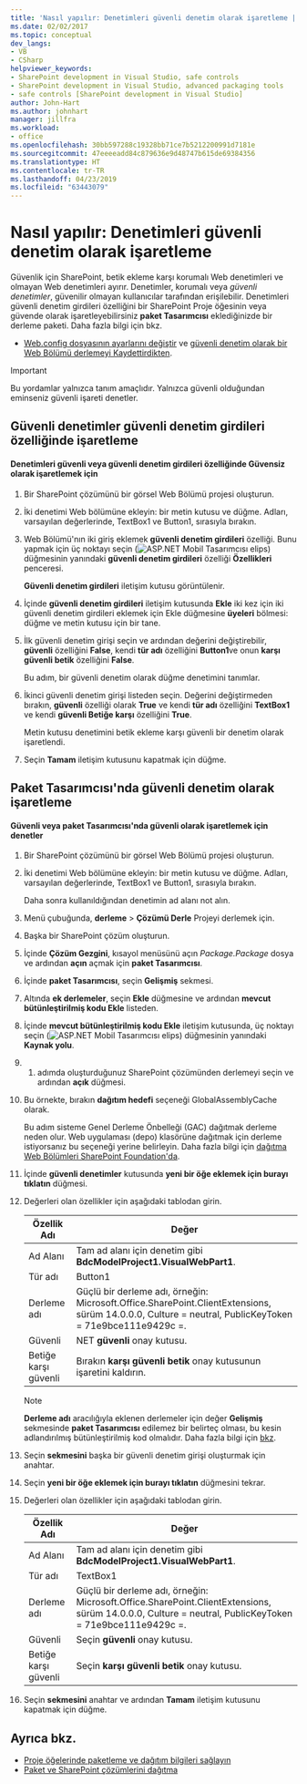 ```yaml
---
title: 'Nasıl yapılır: Denetimleri güvenli denetim olarak işaretleme | Microsoft Docs'
ms.date: 02/02/2017
ms.topic: conceptual
dev_langs:
- VB
- CSharp
helpviewer_keywords:
- SharePoint development in Visual Studio, safe controls
- SharePoint development in Visual Studio, advanced packaging tools
- safe controls [SharePoint development in Visual Studio]
author: John-Hart
ms.author: johnhart
manager: jillfra
ms.workload:
- office
ms.openlocfilehash: 30bb597288c19328bb71ce7b5212200991d7181e
ms.sourcegitcommit: 47eeeeadd84c879636e9d48747b615de69384356
ms.translationtype: HT
ms.contentlocale: tr-TR
ms.lasthandoff: 04/23/2019
ms.locfileid: "63443079"
---
```

# <a name="how-to-mark-controls-as-safe-controls"></a>Nasıl yapılır: Denetimleri güvenli denetim olarak işaretleme
  Güvenlik için SharePoint, betik ekleme karşı korumalı Web denetimleri ve olmayan Web denetimleri ayırır. Denetimler, korumalı veya *güvenli denetimler*, güvenilir olmayan kullanıcılar tarafından erişilebilir. Denetimleri güvenli denetim girdileri özelliğini bir SharePoint Proje öğesinin veya güvende olarak işaretleyebilirsiniz **paket Tasarımcısı** eklediğinizde bir derleme paketi. Daha fazla bilgi için bkz.

- [Web.config dosyasının ayarlarını değiştir](http://go.microsoft.com/fwlink/?LinkId=178965) ve [güvenli denetim olarak bir Web Bölümü derlemeyi Kaydettirdikten](http://go.microsoft.com/fwlink/?LinkId=171013).

> [!IMPORTANT]
> Bu yordamlar yalnızca tanım amaçlıdır. Yalnızca güvenli olduğundan eminseniz güvenli işareti denetler.

## <a name="marking-safe-controls-in-the-safe-control-entries-property"></a>Güvenli denetimler güvenli denetim girdileri özelliğinde işaretleme

#### <a name="to-mark-controls-as-safe-or-unsafe-in-the-safe-control-entries-property"></a>Denetimleri güvenli veya güvenli denetim girdileri özelliğinde Güvensiz olarak işaretlemek için

1. Bir SharePoint çözümünü bir görsel Web Bölümü projesi oluşturun.

2. İki denetimi Web bölümüne ekleyin: bir metin kutusu ve düğme. Adları, varsayılan değerlerinde, TextBox1 ve Button1, sırasıyla bırakın.

3. Web Bölümü'nın iki giriş eklemek **güvenli denetim girdileri** özelliği. Bunu yapmak için üç noktayı seçin (![ASP.NET Mobil Tasarımcısı elips](../sharepoint/media/mwellipsis.gif "ASP.NET Mobil Tasarımcısı elips")) düğmesinin yanındaki **güvenli denetim girdileri** özelliği **Özellikleri** penceresi.

     **Güvenli denetim girdileri** iletişim kutusu görüntülenir.

4. İçinde **güvenli denetim girdileri** iletişim kutusunda **Ekle** iki kez için iki güvenli denetim girdileri eklemek için Ekle düğmesine **üyeleri** bölmesi: düğme ve metin kutusu için bir tane.

5. İlk güvenli denetim girişi seçin ve ardından değerini değiştirebilir, **güvenli** özelliğini **False**, kendi **tür adı** özelliğini **Button1**ve onun **karşı güvenli betik** özelliğini **False**.

     Bu adım, bir güvenli denetim olarak düğme denetimini tanımlar.

6. İkinci güvenli denetim girişi listeden seçin. Değerini değiştirmeden bırakın, **güvenli** özelliği olarak **True** ve kendi **tür adı** özelliğini **TextBox1** ve kendi **güvenli Betiğe karşı** özelliğini **True**.

     Metin kutusu denetimini betik ekleme karşı güvenli bir denetim olarak işaretlendi.

7. Seçin **Tamam** iletişim kutusunu kapatmak için düğme.

## <a name="marking-safe-controls-in-the-package-designer"></a>Paket Tasarımcısı'nda güvenli denetim olarak işaretleme

#### <a name="to-mark-controls-as-safe-or-unsafe-in-the-package-designer"></a>Güvenli veya paket Tasarımcısı'nda güvenli olarak işaretlemek için denetler

1. Bir SharePoint çözümünü bir görsel Web Bölümü projesi oluşturun.

2. İki denetimi Web bölümüne ekleyin: bir metin kutusu ve düğme. Adları, varsayılan değerlerinde, TextBox1 ve Button1, sırasıyla bırakın.

     Daha sonra kullanıldığından denetimin ad alanı not alın.

3. Menü çubuğunda, **derleme** > **Çözümü Derle** Projeyi derlemek için.

4. Başka bir SharePoint çözüm oluşturun.

5. İçinde **Çözüm Gezgini**, kısayol menüsünü açın *Package.Package* dosya ve ardından **açın** açmak için **paket Tasarımcısı**.

6. İçinde **paket Tasarımcısı**, seçin **Gelişmiş** sekmesi.

7. Altında **ek derlemeler**, seçin **Ekle** düğmesine ve ardından **mevcut bütünleştirilmiş kodu Ekle** listeden.

8. İçinde **mevcut bütünleştirilmiş kodu Ekle** iletişim kutusunda, üç noktayı seçin (![ASP.NET Mobil Tasarımcısı elips](../sharepoint/media/mwellipsis.gif "ASP.NET Mobil Tasarımcısı elips")) düğmesinin yanındaki  **Kaynak yolu**.

9. 1. adımda oluşturduğunuz SharePoint çözümünden derlemeyi seçin ve ardından **açık** düğmesi.

10. Bu örnekte, bırakın **dağıtım hedefi** seçeneği GlobalAssemblyCache olarak.

     Bu adım sisteme Genel Derleme Önbelleği (GAC) dağıtmak derleme neden olur. Web uygulaması (depo) klasörüne dağıtmak için derleme istiyorsanız bu seçeneği yerine belirleyin. Daha fazla bilgi için [dağıtma Web Bölümleri SharePoint Foundation'da](http://go.microsoft.com/fwlink/?LinkId=177509).

11. İçinde **güvenli denetimler** kutusunda **yeni bir öğe eklemek için burayı tıklatın** düğmesi.

12. Değerleri olan özellikler için aşağıdaki tablodan girin.

    |Özellik Adı|Değer|
    |-------------------|-----------|
    |Ad Alanı|Tam ad alanı için denetim gibi **BdcModelProject1.VisualWebPart1**.|
    |Tür adı|Button1|
    |Derleme adı|Güçlü bir derleme adı, örneğin: Microsoft.Office.SharePoint.ClientExtensions, sürüm 14.0.0.0, Culture = neutral, PublicKeyToken = 71e9bce111e9429c =.|
    |Güvenli|NET **güvenli** onay kutusu.|
    |Betiğe karşı güvenli|Bırakın **karşı güvenli betik** onay kutusunun işaretini kaldırın.|

    > [!NOTE]
    > **Derleme adı** aracılığıyla eklenen derlemeler için değer **Gelişmiş** sekmesinde **paket Tasarımcısı** edilemez bir belirteç olması, bu kesin adlandırılmış bütünleştirilmiş kod olmalıdır. Daha fazla bilgi için [bkz](http://go.microsoft.com/fwlink/?LinkId=177513).

13. Seçin **sekmesini** başka bir güvenli denetim girişi oluşturmak için anahtar.

14. Seçin **yeni bir öğe eklemek için burayı tıklatın** düğmesini tekrar.

15. Değerleri olan özellikler için aşağıdaki tablodan girin.

    |Özellik Adı|Değer|
    |-------------------|-----------|
    |Ad Alanı|Tam ad alanı için denetim gibi **BdcModelProject1.VisualWebPart1**.|
    |Tür adı|TextBox1|
    |Derleme adı|Güçlü bir derleme adı, örneğin: Microsoft.Office.SharePoint.ClientExtensions, sürüm 14.0.0.0, Culture = neutral, PublicKeyToken = 71e9bce111e9429c =.|
    |Güvenli|Seçin **güvenli** onay kutusu.|
    |Betiğe karşı güvenli|Seçin **karşı güvenli betik** onay kutusu.|

16. Seçin **sekmesini** anahtar ve ardından **Tamam** iletişim kutusunu kapatmak için düğme.

## <a name="see-also"></a>Ayrıca bkz.
- [Proje öğelerinde paketleme ve dağıtım bilgileri sağlayın](../sharepoint/providing-packaging-and-deployment-information-in-project-items.md)
- [Paket ve SharePoint çözümlerini dağıtma](../sharepoint/packaging-and-deploying-sharepoint-solutions.md)
